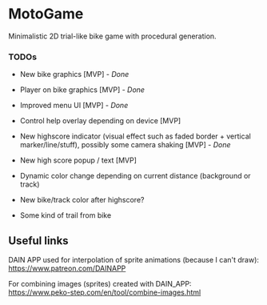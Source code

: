 # MotoGame
Minimalistic 2D trial-like bike game with procedural generation. 

### TODOs

- New bike graphics [MVP] - *Done*

- Player on bike graphics [MVP] - *Done*

- Improved menu UI [MVP] - *Done*

- Control help overlay depending on device [MVP]

- New highscore indicator (visual effect such as faded border + vertical marker/line/stuff), possibly some camera shaking [MVP] - *Done*

- New high score popup / text [MVP]

- Dynamic color change depending on current distance (background or track)

- New bike/track color after highscore?

- Some kind of trail from bike

## Useful links
DAIN APP used for interpolation of sprite animations (because I can't draw):  
https://www.patreon.com/DAINAPP

For combining images (sprites) created with DAIN_APP:  
https://www.peko-step.com/en/tool/combine-images.html